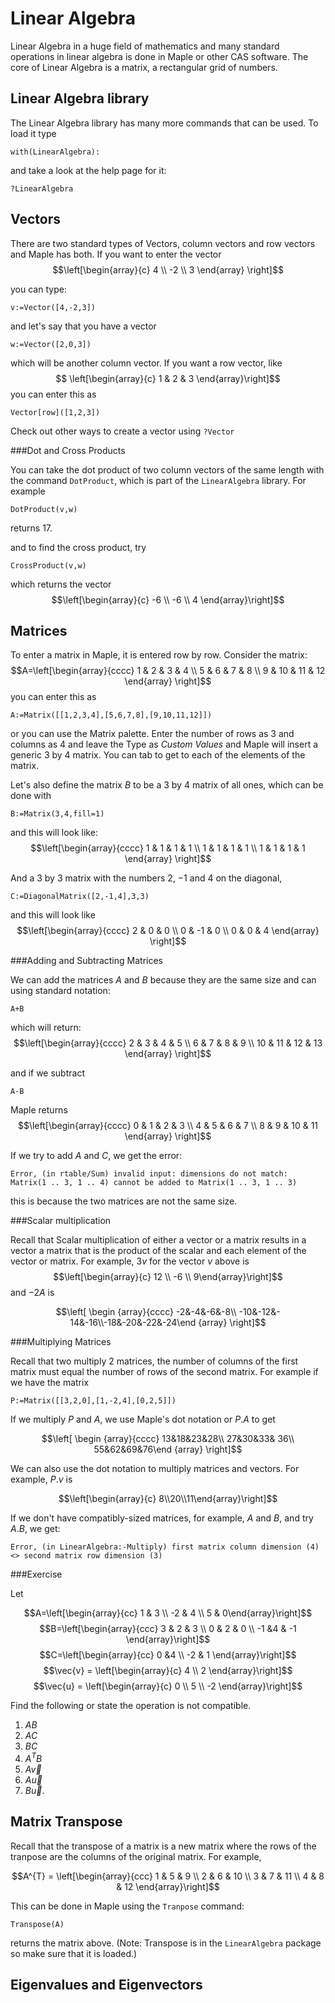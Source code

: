 Linear Algebra
===========

Linear Algebra in a huge field of mathematics and many standard operations in linear algebra is done in Maple or other CAS software. The core of Linear Algebra is a matrix, a rectangular grid of numbers.  

Linear Algebra library
-------

The Linear Algebra library has many more commands that can be used.  To load it type
```
with(LinearAlgebra):
```

and take a look at the help page for it:
```
?LinearAlgebra
```

Vectors
-----

There are two standard types of Vectors, column vectors and row vectors and Maple has both.  If you want to enter the vector
$$\left[\begin{array}{c} 4 \\ -2 \\ 3 \end{array} \right]$$

you can type:
```
v:=Vector([4,-2,3])
```

and let's say that you have a vector
```
w:=Vector([2,0,3])
```

which will be another column vector.   If you want a row vector, like
$$ \left[\begin{array}{c} 1 & 2 & 3 \end{array}\right]$$
you can enter this as
```
Vector[row]([1,2,3])
```

Check out other ways to create a vector using `?Vector`

###Dot and Cross Products

You can take the dot product of two column vectors of the same length with the command `DotProduct`, which is part of the `LinearAlgebra` library.  For example
```
DotProduct(v,w)
```

returns 17.  

and to find the cross product, try
```
CrossProduct(v,w)
```

which returns the vector
$$\left[\begin{array}{c} -6 \\ -6 \\ 4 \end{array}\right]$$




Matrices
-----

To enter a matrix in Maple, it is entered row by row. Consider the matrix:
$$A=\left[\begin{array}{cccc} 1 & 2 & 3 & 4 \\ 5 & 6 & 7 & 8 \\ 9 & 10 & 11 & 12 \end{array} \right]$$
you can enter this as
```
A:=Matrix([[1,2,3,4],[5,6,7,8],[9,10,11,12]])
```

or you can use the Matrix palette.  Enter the number of rows as 3 and columns as 4 and leave the Type as *Custom Values* and Maple will insert a generic 3 by 4 matrix.  You can tab to get to each of the elements of the matrix.  

Let's also define the matrix $B$ to be a 3 by 4 matrix of all ones, which can be done with
```
B:=Matrix(3,4,fill=1)
```

and this will look like:
$$\left[\begin{array}{cccc} 1 & 1 & 1 & 1 \\ 1 & 1 & 1 & 1 \\ 1 & 1 & 1 & 1 \end{array} \right]$$


And a 3 by 3 matrix with the numbers 2, $-1$ and 4 on the diagonal, 
```
C:=DiagonalMatrix([2,-1,4],3,3)
```

and this will look like
$$\left[\begin{array}{cccc} 2 & 0 & 0  \\ 0 & -1 & 0 \\ 0 & 0 & 4 \end{array} \right]$$

###Adding and Subtracting Matrices

We can add the matrices $A$ and $B$ because they are the same size and can using standard notation:
```
A+B
```

which will return:
$$\left[\begin{array}{cccc}  2 & 3 & 4 & 5 \\  6 & 7 & 8 & 9 \\ 10 & 11 & 12 & 13 \end{array} \right]$$

and if we subtract
```
A-B
```

Maple returns
$$\left[\begin{array}{cccc} 0 & 1 & 2 & 3 \\ 4 & 5 & 6 & 7 \\ 8 & 9 & 10 & 11  \end{array} \right]$$


If we try to add $A$ and $C$, we get the error:
```
Error, (in rtable/Sum) invalid input: dimensions do not match: Matrix(1 .. 3, 1 .. 4) cannot be added to Matrix(1 .. 3, 1 .. 3)
```

this is because the two matrices are not the same size.  

###Scalar multiplication

Recall that Scalar multiplication of either a vector or a matrix results in a vector a matrix that is the product of the scalar and each element of the vector or matrix.  For example, $3v$ for the vector $v$ above is
$$\left[\begin{array}{c} 12 \\ -6 \\ 9\end{array}\right]$$
and $-2A$ is 

$$\left[ \begin {array}{cccc} -2&-4&-6&-8\\ -10&-12&-
14&-16\\-18&-20&-22&-24\end {array} \right]$$

###Multiplying Matrices

Recall that two multiply 2 matrices, the number of columns of the first matrix must equal the number of rows of the second matrix.  For example if we have the matrix
```
P:=Matrix([[3,2,0],[1,-2,4],[0,2,5]])
```

If we multiply $P$ and $A$, we use Maple's dot notation or $P.A$ to get

$$\left[ \begin {array}{cccc} 13&18&23&28\\ 27&30&33&
36\\ 55&62&69&76\end {array} \right]$$


We can also use the dot notation to multiply matrices and vectors.  For example, $P.v$ is 

$$\left[\begin{array}{c} 8\\20\\11\end{array}\right]$$

If we don't have compatibly-sized matrices, for example, $A$ and $B$, and try $A.B$, we get:
```
Error, (in LinearAlgebra:-Multiply) first matrix column dimension (4) <> second matrix row dimension (3)
```

###Exercise

Let 

$$A=\left[\begin{array}{cc} 1 & 3 \\ -2 & 4 \\ 5 & 0\end{array}\right]$$
$$B=\left[\begin{array}{ccc} 3 & 2 & 3 \\ 0 & 2 & 0 \\ -1 &4 & -1 \end{array}\right]$$
$$C=\left[\begin{array}{cc} 0 &4 \\ -2 & 1 \end{array}\right]$$
$$\vec{v} = \left[\begin{array}{c} 4 \\ 2 \end{array}\right]$$
$$\vec{u} = \left[\begin{array}{c} 0 \\ 5 \\ -2 \end{array}\right]$$


Find the following or state the operation is not compatible. 

1. $AB$
2. $AC$
3. $BC$
4. $A^TB$
5. $A\vec{v}$
6. $A\vec{u}$
7. $B\vec{u}$.  

Matrix Transpose
-------

Recall that the transpose of a matrix is a new matrix where the rows of the tranpose are the columns of the original matrix.  For example,

$$A^{T} = \left[\begin{array}{ccc} 1 & 5 & 9 \\ 2 & 6 & 10 \\ 3 & 7 & 11 \\ 4 & 8 & 12 \end{array}\right]$$

This can be done in Maple using the `Tranpose` command:
```
Transpose(A)
```

returns the matrix above.   (Note: Transpose is in the `LinearAlgebra` package so make sure that it is loaded.)


Eigenvalues and Eigenvectors
--------
